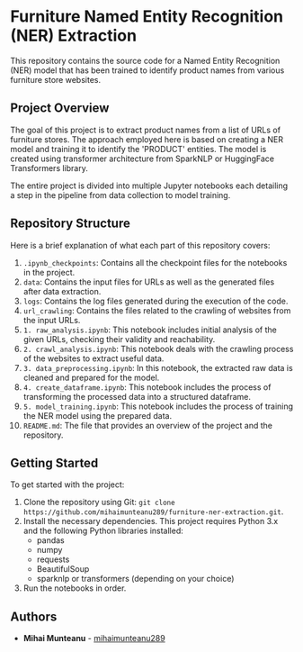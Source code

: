 <h1>Furniture Named Entity Recognition (NER) Extraction</h1>

<p>This repository contains the source code for a Named Entity Recognition (NER) model that has been trained to identify product names from various furniture store websites.</p>

<h2>Project Overview</h2>

<p>The goal of this project is to extract product names from a list of URLs of furniture stores. The approach employed here is based on creating a NER model and training it to identify the 'PRODUCT' entities. The model is created using transformer architecture from SparkNLP or HuggingFace Transformers library.</p>

<p>The entire project is divided into multiple Jupyter notebooks each detailing a step in the pipeline from data collection to model training.</p>

<h2>Repository Structure</h2>

<p>Here is a brief explanation of what each part of this repository covers:</p>

<ol>
<li><code>.ipynb_checkpoints</code>: Contains all the checkpoint files for the notebooks in the project.</li>
<li><code>data</code>: Contains the input files for URLs as well as the generated files after data extraction.</li>
<li><code>logs</code>: Contains the log files generated during the execution of the code.</li>
<li><code>url_crawling</code>: Contains the files related to the crawling of websites from the input URLs.</li>
<li><code>1. raw_analysis.ipynb</code>: This notebook includes initial analysis of the given URLs, checking their validity and reachability.</li>
<li><code>2. crawl_analysis.ipynb</code>: This notebook deals with the crawling process of the websites to extract useful data.</li>
<li><code>3. data_preprocessing.ipynb</code>: In this notebook, the extracted raw data is cleaned and prepared for the model.</li>
<li><code>4. create_dataframe.ipynb</code>: This notebook includes the process of transforming the processed data into a structured dataframe.</li>
<li><code>5. model_training.ipynb</code>: This notebook includes the process of training the NER model using the prepared data.</li>
<li><code>README.md</code>: The file that provides an overview of the project and the repository.</li>
</ol>

<h2>Getting Started</h2>

<p>To get started with the project:</p>

<ol>
<li>Clone the repository using Git: <code>git clone https://github.com/mihaimunteanu289/furniture-ner-extraction.git</code>.</li>
<li>Install the necessary dependencies. This project requires Python 3.x and the following Python libraries installed:
    <ul>
    <li>pandas</li>
    <li>numpy</li>
    <li>requests</li>
    <li>BeautifulSoup</li>
    <li>sparknlp or transformers (depending on your choice)</li>
    </ul>
</li>
<li>Run the notebooks in order.</li>
</ol>

<h2>Authors</h2>

<ul>
<li><strong>Mihai Munteanu</strong> - <a href="https://github.com/mihaimunteanu289">mihaimunteanu289</a></li>
</ul>
